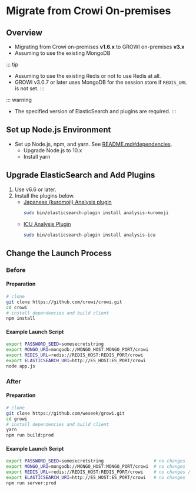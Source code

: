 # Migrate from Crowi On-premises

## Overview

- Migrating from Crowi on-premises **v1.6.x** to GROWI on-premises **v3.x**
- Assuming to use the existing MongoDB

::: tip
- Assuming to use the existing Redis or not to use Redis at all.
- GROWI v3.0.7 or later uses MongoDB for the session store if `REDIS_URL` is not set.
:::

::: warning
- The specified version of ElasticSearch and plugins are required.
:::

## Set up Node.js Environment

- Set up Node.js, npm, and yarn. See [README.md#dependencies](https://github.com/weseek/growi/blob/master/README.md#dependencies).
  - Upgrade Node.js to 10.x
  - Install yarn

## Upgrade ElasticSearch and Add Plugins

1. Use v6.6 or later.
1. Install the plugins below.
    - [Japanese (kuromoji) Analysis plugin](https://www.elastic.co/guide/en/elasticsearch/plugins/current/analysis-kuromoji.html)
        ```bash
        sudo bin/elasticsearch-plugin install analysis-kuromoji
        ```
    - [ICU Analysis Plugin](https://www.elastic.co/guide/en/elasticsearch/plugins/current/analysis-icu.html)
        ```bash
        sudo bin/elasticsearch-plugin install analysis-icu
        ```

## Change the Launch Process

### Before

#### Preparation

```bash
# clone
git clone https://github.com/crowi/crowi.git
cd crowi
# install dependencies and build client
npm install
```

#### Example Launch Script

```bash
export PASSWORD_SEED=somesecretstring
export MONGO_URI=mongodb://MONGO_HOST:MONGO_PORT/crowi
export REDIS_URL=redis://REDIS_HOST:REDIS_PORT/crowi
export ELASTICSEARCH_URI=http://ES_HOST:ES_PORT/crowi
node app.js
```

### After

#### Preparation

```bash
# clone
git clone https://github.com/weseek/growi.git
cd growi
# install dependencies and build client
yarn
npm run build:prod
```

#### Example Launch Script

```bash
export PASSWORD_SEED=somesecretstring                   # no changes
export MONGO_URI=mongodb://MONGO_HOST:MONGO_PORT/crowi  # no changes
export REDIS_URL=redis://REDIS_HOST:REDIS_PORT/crowi    # no changes / remove this line
export ELASTICSEARCH_URI=http://ES_HOST:ES_PORT/crowi   # no changes
npm run server:prod
```
